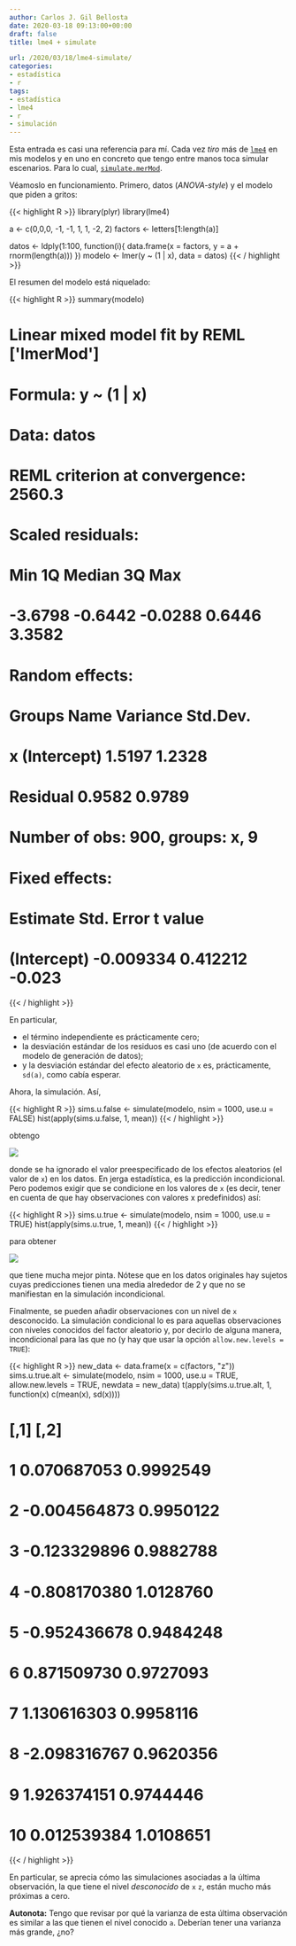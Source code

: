 ```yaml
---
author: Carlos J. Gil Bellosta
date: 2020-03-18 09:13:00+00:00
draft: false
title: lme4 + simulate

url: /2020/03/18/lme4-simulate/
categories:
- estadística
- r
tags:
- estadística
- lme4
- r
- simulación
---
```


Esta entrada es casi una referencia para mí. Cada vez _tiro_ más de [`lme4`](https://CRAN.R-project.org/package=lme4) en mis modelos y en uno en concreto que tengo entre manos toca simular escenarios. Para lo cual, [`simulate.merMod`](https://www.rdocumentation.org/packages/lme4/versions/1.1-21/topics/simulate.merMod).

Véamoslo en funcionamiento.  Primero, datos (_ANOVA-style_) y el modelo que piden a gritos:

{{< highlight R >}}
library(plyr)
library(lme4)

a <- c(0,0,0, -1, -1, 1, 1, -2, 2)
factors <- letters[1:length(a)]

datos <- ldply(1:100, function(i){
    data.frame(x = factors, y = a + rnorm(length(a)))
})
modelo <- lmer(y ~ (1 | x), data = datos)
{{< / highlight >}}

El resumen del modelo está niquelado:

{{< highlight R >}}
summary(modelo)

# Linear mixed model fit by REML ['lmerMod']
# Formula: y ~ (1 | x)
# Data: datos
#
# REML criterion at convergence: 2560.3
#
# Scaled residuals:
#     Min      1Q  Median      3Q     Max
# -3.6798 -0.6442 -0.0288  0.6446  3.3582
#
# Random effects:
#     Groups   Name        Variance Std.Dev.
# x        (Intercept) 1.5197   1.2328
# Residual             0.9582   0.9789
# Number of obs: 900, groups:  x, 9
#
# Fixed effects:
#     Estimate Std. Error t value
# (Intercept) -0.009334   0.412212  -0.023
{{< / highlight >}}

En particular,

* el término independiente es prácticamente cero;
* la desviación estándar de los residuos es casi uno (de acuerdo con el modelo de generación de datos);
* y la desviación estándar del efecto aleatorio de `x` es, prácticamente, `sd(a)`, como cabía esperar.

Ahora, la simulación. Así,

{{< highlight R >}}
sims.u.false <- simulate(modelo, nsim = 1000, use.u = FALSE)
hist(apply(sims.u.false, 1, mean))
{{< / highlight >}}

obtengo

![](/wp-uploads/2020/03/simulate_incondicional.png#center)

donde se ha ignorado el valor preespecificado de los efectos aleatorios (el valor de `x`) en los datos. En jerga estadística, es la predicción incondicional. Pero podemos exigir que se condicione en los valores de `x` (es decir, tener en cuenta de que hay observaciones con valores x predefinidos) así:

{{< highlight R >}}
    sims.u.true <- simulate(modelo, nsim = 1000, use.u = TRUE)
    hist(apply(sims.u.true, 1, mean))
{{< / highlight >}}

para obtener

![](/wp-uploads/2020/03/simulate_condicional.png#center)

que tiene mucha mejor pinta. Nótese que en los datos originales hay sujetos cuyas predicciones tienen una media alrededor de 2 y que no se manifiestan en la simulación incondicional.

Finalmente, se pueden añadir observaciones con un nivel de `x` desconocido. La simulación condicional lo es para aquellas observaciones con niveles conocidos del factor aleatorio y, por decirlo de alguna manera, incondicional para las que no (y hay que usar la opción `allow.new.levels = TRUE`):

{{< highlight R >}}
new_data <- data.frame(x = c(factors, "z"))
sims.u.true.alt <- simulate(modelo, nsim = 1000, use.u = TRUE, allow.new.levels = TRUE, newdata = new_data)
t(apply(sims.u.true.alt, 1, function(x) c(mean(x), sd(x))))
# [,1]      [,2]
# 1   0.070687053 0.9992549
# 2  -0.004564873 0.9950122
# 3  -0.123329896 0.9882788
# 4  -0.808170380 1.0128760
# 5  -0.952436678 0.9484248
# 6   0.871509730 0.9727093
# 7   1.130616303 0.9958116
# 8  -2.098316767 0.9620356
# 9   1.926374151 0.9744446
# 10  0.012539384 1.0108651
{{< / highlight >}}

En particular, se aprecia cómo las simulaciones asociadas a la última observación, la que tiene el nivel _desconocido_ de `x` `z`, están mucho más próximas a cero.

**Autonota:**  Tengo que revisar por qué la varianza de esta última observación es similar a las que tienen el nivel conocido `a`. Deberían tener una varianza más grande, ¿no?




